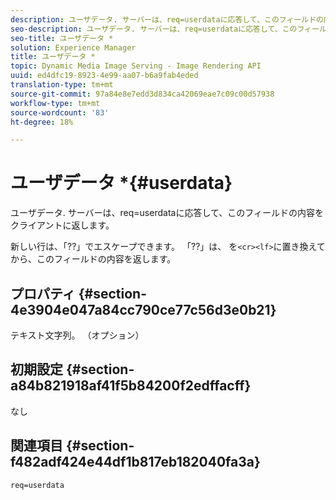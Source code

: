 ```yaml
---
description: ユーザデータ. サーバーは、req=userdataに応答して、このフィールドの内容をクライアントに返します。
seo-description: ユーザデータ. サーバーは、req=userdataに応答して、このフィールドの内容をクライアントに返します。
seo-title: ユーザデータ *
solution: Experience Manager
title: ユーザデータ *
topic: Dynamic Media Image Serving - Image Rendering API
uuid: ed4dfc19-8923-4e99-aa07-b6a9fab4eded
translation-type: tm+mt
source-git-commit: 97a84e8e7edd3d834ca42069eae7c09c00d57938
workflow-type: tm+mt
source-wordcount: '83'
ht-degree: 18%

---
```



# ユーザデータ *{#userdata}

ユーザデータ. サーバーは、req=userdataに応答して、このフィールドの内容をクライアントに返します。

新しい行は、「??」でエスケープできます。 「??」は、 を`<cr><lf>`に置き換えてから、このフィールドの内容を返します。

## プロパティ {#section-4e3904e047a84cc790ce77c56d3e0b21}

テキスト文字列。 （オプション）

## 初期設定 {#section-a84b821918af41f5b84200f2edffacff}

なし

## 関連項目 {#section-f482adf424e44df1b817eb182040fa3a}

`req=userdata`
